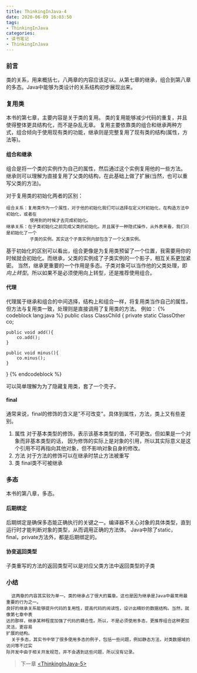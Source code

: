 ```yaml
---
title: ThinkingInJava-4
date: 2020-06-09 16:03:50
tags:
- ThinkingInJava
categories:
- 读书笔记
- ThinkingInJava
---
```


### 前言
  
  类的关系，用来概括七，八两章的内容应该足以。从第七章的继承，组合到第八章的多态。Java中能够为类设计的关系结构初步展现出来。
<!-- more -->

### 复用类

  本书的第七章，主要内容是关于类的复用。
  类的复用能够减少代码的重复，并且使得整体更具结构化，而不是杂乱无章。
  复用主要依靠类的组合和继承两种方式，组合倾向于使用现有类的功能，继承则是完整复用了现有类的结构(属性，方法等)。

#### 组合和继承

  组合是将一个类的实例作为自己的属性，然后通过这个实例复用他的一些方法。
  继承则可以理解为直接复用了父类的结构，在此基础上做了扩展(当然，也可以重写父类的方法)。

  对于复用类的初始化两者的区别：

    组合关系：复用类作为一个属性，对于他的初始化我们可以选择在定义时初始化，在构造方法中初始化，或者在
             使用到的时候才去完成初始化。
    继承关系：在子类初始化之前完成父类的初始化。并且属于一种隐式操作，从外表来看，我们只是初始化了一个
             子类的实例。其实这个子类实例内部包含了一个父类实例。
  
  基于初始化的区别可以看出，组合更像是为复用类预留了一个位置，我需要用你的时候就会初始化。而继承，父类的实例成了子类实例的一个影子，相互关系更加紧密。
  当然，继承更重要的一个作用是多态。子类对象可以当作他的父类处理，即*向上转型*。所以如果不是必须使用向上转型，还是推荐使用组合。

#### 代理
   
  代理属于继承和组合的中间选择，结构上和组合一样，将复用类当作自己的属性，但方法与复用类一致，处理则是直接调用了复用类的方法。
  例如：
{% codeblock lang:java %}
public class ClassChild {
    private static ClassOther co;

    public void add(){
        co.add();
    }

    public void minus(){
        co.minus();
    }
}
{% endcodeblock %}
  
   可以简单理解为为了隐藏复用类，套了一个壳子。

#### final
  
  通常来说，final的修饰的含义是"不可改变"。具体到属性，方法，类上又有些差别。

  1. 属性
     对于基本类型的修饰，表示该基本类型的值，不可更改。但如果是一个对象而非基本类型的话，
     因为修饰的实际上是对象的引用，所以其实际意义是这个引用不可再指向其他对象，但不影响对象自身的修改。
  2. 方法
     对于方法的修饰可以在继承时禁止方法被重写
  3. 类
     final类不可被继承

### 多态

  本书的第八章，多态。

#### 后期绑定

  后期绑定是确保多态能正确执行的关键之一。编译器不关心对象的具体类型，直到运行时才能判断对象的类型，从而调用正确的方法体。
  Java中除了static，final，private方法外，都是后期绑定的。

#### 协变返回类型

  子类重写的方法的返回类型可以是对应父类方法中返回类型的子类

### 小结

      这两章的内容其实较为单一。类的继承占了很大的篇章。这也是因为继承是Java中最常用最重要的行为之一。
    良好的继承关系能够提升代码的复用性，提高代码的阅读性，设计出精妙的数据结构。当然，就像第七章中表
    达的那样，继承某种程度加强了代码的耦合性。所以，不是必须使用多态，更推荐组合这种更加灵活，更容易
    扩展的结构。
      关于多态，其实书中举了很多使用多态的例子，包括一些问题，例如静态方法，对类数据域的访问等不过实
    际开发中由于相关开发规范，并不会遇到这些问题，所以没有记录。

> 下一章 [\<ThinkingInJava-5>](https://rel-fly.com/2020/06/11/ThinkingInJava5/)